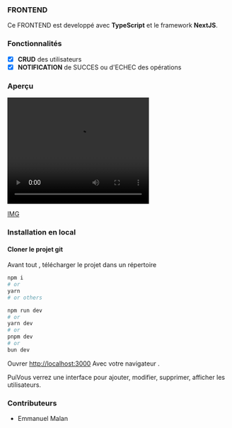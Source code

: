 ### FRONTEND

Ce FRONTEND est developpé avec **TypeScript** et le framework **NextJS**.

### Fonctionnalités

- [x] **CRUD** des utilisateurs
- [x] **NOTIFICATION** de SUCCES ou d'ECHEC des opérations

### Aperçu

<video width="320" height="240" controls>
  <source src="doc/apercu.mp4" type="video/mp4" >
  votre navigateur ne supporte pas.
</video>

[IMG](doc/img.png)

### Installation en local

#### Cloner le projet git

Avant tout , télécharger le projet dans un répertoire

```bash
npm i
# or
yarn
# or others
```

```bash
npm run dev
# or
yarn dev
# or
pnpm dev
# or
bun dev
```

Ouvrer [http://localhost:3000](http://localhost:3000) Avec votre navigateur .

PuiVous verrez une interface pour ajouter, modifier, supprimer, afficher les utilisateurs.

### Contributeurs

- Emmanuel Malan
